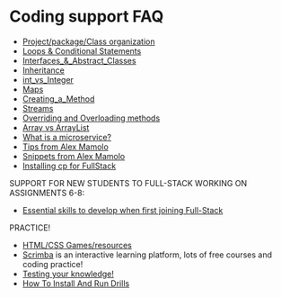 # Coding support FAQ



- [Project/package/Class organization](../item/CLASS_AND_PACKAGE_ORGANIZATION.md)
- [Loops & Conditional Statements](../item/LOOPS_&_CONDITIONAL_STATEMENTS.md)
- [Interfaces_&_Abstract_Classes](../item/INTERFACES_ABSTRACT_CLASSES.md)
- [Inheritance](../item/INHERITANCE.md)
- [int_vs_Integer](../item/INTEGER_VS_INT.md)
- [Maps](../item/MAPS.md)
- [Creating_a_Method](../item/WHAT_IS_A_METHOD.md)
- [Streams](../item/STREAMS.md)
- [Overriding and Overloading methods](../item/OVERRIDING_OVERLOADING.md)
- [Array vs ArrayList](../item/ARRAYS_AND_ARRAYLIST.md)
- [What is a microservice?](../item/MICROSERVICES.md)
- [Tips from Alex Mamolo](../item/TIPS_FROM_ALEX_MAMOLO.md)
- [Snippets from Alex Mamolo](../item/SNIPPETS_FROM_ALEX_MAMOLO.md)
- [Installing cp for FullStack](../item/CODER_PACKAGING_INSTRUCTIONS.md)

SUPPORT FOR NEW STUDENTS TO FULL-STACK WORKING ON ASSIGNMENTS 6-8:
- [Essential skills to develop when first joining Full-Stack](../item/LIVE_CODING_ESSENTIAL_SKILLS.md)


PRACTICE!
- [HTML/CSS Games/resources](../item/HELPFUL_SITES_FOR_HTML_CSS.md) 
- [Scrimba](../item/SCRIMBA.md) is an interactive learning platform, lots of free courses and coding practice!
- [Testing your knowledge!](../item/CODE_PRACTICE_PROBLEMS_SITE.md)
- [How To Install And Run Drills](../item/HOW_TO_INSTALL_AND_RUN_DRILLS.md)


